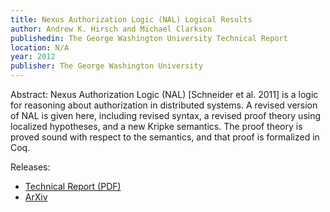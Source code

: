 ```yaml
---
title: Nexus Authorization Logic (NAL) Logical Results
author: Andrew K. Hirsch and Michael Clarkson
publishedin: The George Washington University Technical Report
location: N/A
year: 2012
publisher: The George Washington University
---
```


Abstract: Nexus Authorization Logic (NAL) [Schneider et al. 2011] is a logic for reasoning about authorization in distributed systems. 
A revised version of NAL is given here, including revised syntax, a revised proof theory using localized hypotheses, and a new Kripke semantics. 
The proof theory is proved sound with respect to the semantics, and that proof is formalized in Coq. 

Releases:
- [Technical Report (PDF)](/publications/nal_logical_results.pdf)
- [ArXiv](https://arxiv.org/abs/1211.3700)

